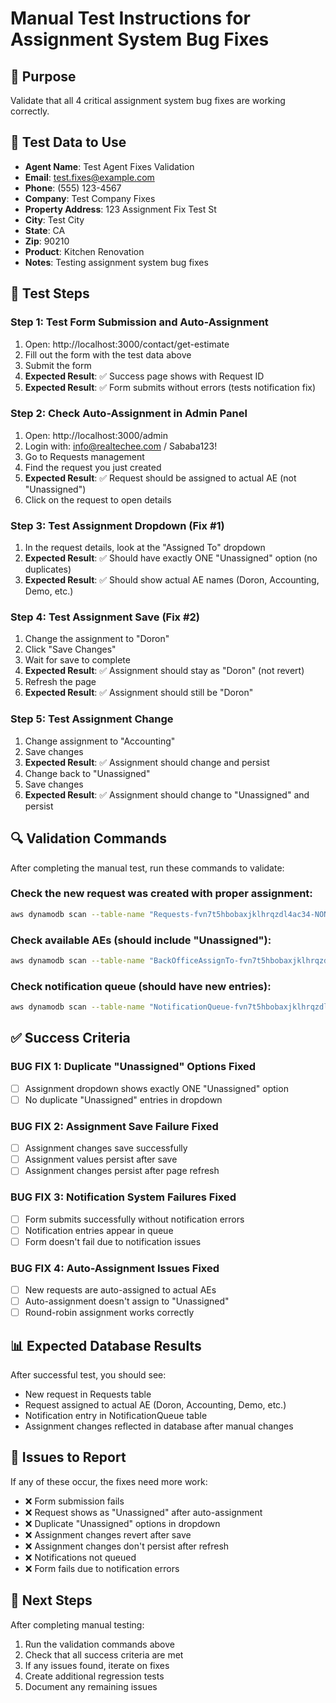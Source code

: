 # Manual Test Instructions for Assignment System Bug Fixes

## 🎯 Purpose
Validate that all 4 critical assignment system bug fixes are working correctly.

## 📝 Test Data to Use
- **Agent Name**: Test Agent Fixes Validation
- **Email**: test.fixes@example.com
- **Phone**: (555) 123-4567
- **Company**: Test Company Fixes
- **Property Address**: 123 Assignment Fix Test St
- **City**: Test City
- **State**: CA
- **Zip**: 90210
- **Product**: Kitchen Renovation
- **Notes**: Testing assignment system bug fixes

## 🧪 Test Steps

### Step 1: Test Form Submission and Auto-Assignment
1. Open: http://localhost:3000/contact/get-estimate
2. Fill out the form with the test data above
3. Submit the form
4. **Expected Result**: ✅ Success page shows with Request ID
5. **Expected Result**: ✅ Form submits without errors (tests notification fix)

### Step 2: Check Auto-Assignment in Admin Panel
1. Open: http://localhost:3000/admin
2. Login with: info@realtechee.com / Sababa123!
3. Go to Requests management
4. Find the request you just created
5. **Expected Result**: ✅ Request should be assigned to actual AE (not "Unassigned")
6. Click on the request to open details

### Step 3: Test Assignment Dropdown (Fix #1)
1. In the request details, look at the "Assigned To" dropdown
2. **Expected Result**: ✅ Should have exactly ONE "Unassigned" option (no duplicates)
3. **Expected Result**: ✅ Should show actual AE names (Doron, Accounting, Demo, etc.)

### Step 4: Test Assignment Save (Fix #2)
1. Change the assignment to "Doron"
2. Click "Save Changes"
3. Wait for save to complete
4. **Expected Result**: ✅ Assignment should stay as "Doron" (not revert)
5. Refresh the page
6. **Expected Result**: ✅ Assignment should still be "Doron"

### Step 5: Test Assignment Change
1. Change assignment to "Accounting"
2. Save changes
3. **Expected Result**: ✅ Assignment should change and persist
4. Change back to "Unassigned"
5. Save changes
6. **Expected Result**: ✅ Assignment should change to "Unassigned" and persist

## 🔍 Validation Commands

After completing the manual test, run these commands to validate:

### Check the new request was created with proper assignment:
```bash
aws dynamodb scan --table-name "Requests-fvn7t5hbobaxjklhrqzdl4ac34-NONE" --region us-west-1 --filter-expression "contains(clientName, :name)" --expression-attribute-values '{"*name": {"S": "Test Agent Fixes"}}' --query "Items[*].{id: id.S, clientName: clientName.S, assignedTo: assignedTo.S, createdAt: createdAt.S}"
```

### Check available AEs (should include "Unassigned"):
```bash
aws dynamodb scan --table-name "BackOfficeAssignTo-fvn7t5hbobaxjklhrqzdl4ac34-NONE" --region us-west-1 --filter-expression "active = :active" --expression-attribute-values '{"*active": {"BOOL": true}}' --query "Items[*].{name: name.S, active: active.BOOL, order: order.S}" --output table
```

### Check notification queue (should have new entries):
```bash
aws dynamodb scan --table-name "NotificationQueue-fvn7t5hbobaxjklhrqzdl4ac34-NONE" --region us-west-1 --query "Items[*].{id: id.S, eventType: eventType.S, status: status.S, createdAt: createdAt.S}" --output table | tail -5
```

## ✅ Success Criteria

### BUG FIX 1: Duplicate "Unassigned" Options Fixed
- [ ] Assignment dropdown shows exactly ONE "Unassigned" option
- [ ] No duplicate "Unassigned" entries in dropdown

### BUG FIX 2: Assignment Save Failure Fixed
- [ ] Assignment changes save successfully
- [ ] Assignment values persist after save
- [ ] Assignment changes persist after page refresh

### BUG FIX 3: Notification System Failures Fixed
- [ ] Form submits successfully without notification errors
- [ ] Notification entries appear in queue
- [ ] Form doesn't fail due to notification issues

### BUG FIX 4: Auto-Assignment Issues Fixed
- [ ] New requests are auto-assigned to actual AEs
- [ ] Auto-assignment doesn't assign to "Unassigned"
- [ ] Round-robin assignment works correctly

## 📊 Expected Database Results

After successful test, you should see:
- New request in Requests table
- Request assigned to actual AE (Doron, Accounting, Demo, etc.)
- Notification entry in NotificationQueue table
- Assignment changes reflected in database after manual changes

## 🚨 Issues to Report

If any of these occur, the fixes need more work:
- ❌ Form submission fails
- ❌ Request shows as "Unassigned" after auto-assignment
- ❌ Duplicate "Unassigned" options in dropdown
- ❌ Assignment changes revert after save
- ❌ Assignment changes don't persist after refresh
- ❌ Notifications not queued
- ❌ Form fails due to notification errors

## 🎯 Next Steps

After completing manual testing:
1. Run the validation commands above
2. Check that all success criteria are met
3. If any issues found, iterate on fixes
4. Create additional regression tests
5. Document any remaining issues